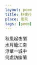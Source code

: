```yaml
---
layout: poem
title: 秋夜行
place: 南京
tags: [poem]
---
```


秋風起夜闌      
水月籠江南      
浮華一城中     
何處訪幽蘭     
